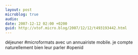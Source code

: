 ```yaml
---
layout: post
microblog: true
audio: 
date: 2007-12-12 02:00 +0200
guid: http://xtof.micro.blog/2007/12/12/t493193442.html
---
```

déjeuner #microformats avec un annuairiste mobile. je compte naturellement bien leur parler #openid
